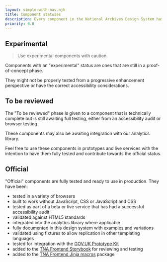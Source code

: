 ```yaml
---
layout: simple-with-nav.njk
title: Component statuses
description: Every component in the National Archives Design System has a status. Learn more about what this means and how to use them.
priority: 0.8
---
```


## Experimental

> Use experimental components with caution.

Components with an "experimental" status are ones that are still in a proof-of-concept phase.

They might not be properly tested from a progressive enhancement perspective or have the correct accessibility considerations.

## To be reviewed

The "To be reviewed" phase is given to a component that is technically complete but is still awaiting full testing, either from an accessibility audit or browser testing.

These components may also be awaiting integration with our analytics library.

Feel free to use these components in prototypes and live services with the intention to have them fully tested and contribute towards the official status.

## Official

"Official" components are fully tested and ready to use in production. They have been:

- tested in a variety of browsers
- built to work without JavaScript, CSS or JavaScript and CSS
- tested as part of a beta or live service that has had a successful accessibility audit
- validated against HTML5 standards
- integrated into the analytics library where applicable
- fully documented in this design system with examples and variations
- validated using fixtures to allow replication in other templating languages
- tested for integration with the [GOV.UK Prototype Kit](/get-started/prototyping/#html)
- added to the [TNA Frontend Storybook](https://nationalarchives.github.io/tna-frontend/) for reviewing and testing
- added to the [TNA Frontend Jinja macros](https://github.com/nationalarchives/tna-frontend-jinja) package

